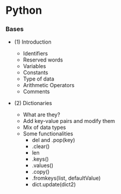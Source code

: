 # Python 

### Bases
- (1) Introduction
    - Identifiers
    - Reserved words
    - Variables
    - Constants
    - Type of data
    - Arithmetic Operators
    - Comments
    
- (2) Dictionaries
    - What are they?
    - Add key-value pairs and modify them
    - Mix of data types
    - Some functionalities
        - del and .pop(key)
        - .clear()
        - len
        - .keys()
        - .values()
        - .copy()
        - .fromkeys(list, defaultValue)
        - dict.update(dict2)
